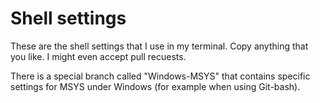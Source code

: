 # Shell settings
These are the shell settings that I use in my terminal. Copy anything that you like. I might even accept pull recuests.

There is a special branch called "Windows-MSYS" that contains specific settings for MSYS under Windows (for example when using Git-bash).
